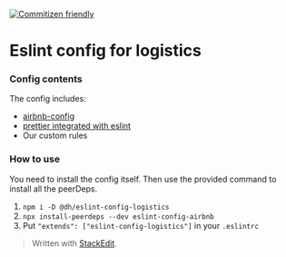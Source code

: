 [![Commitizen friendly](https://img.shields.io/badge/commitizen-friendly-brightgreen.svg)](http://commitizen.github.io/cz-cli/)
# Eslint config for logistics
### Config contents
The config includes: 

 - [airbnb-config](https://github.com/airbnb/javascript/tree/master/packages/eslint-config-airbnb)
 - [prettier integrated with eslint](https://prettier.io/docs/en/eslint.html#use-eslint-to-run-prettier)
 - Our custom rules

### How to use
You need to install the config itself. 
Then use the provided command to install all the peerDeps.
1) `npm i -D @dh/eslint-config-logistics`
2) `npx install-peerdeps --dev eslint-config-airbnb`
3) Put `"extends": ["eslint-config-logistics"]` in your `.eslintrc`

> Written with [StackEdit](https://stackedit.io/).